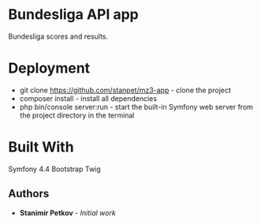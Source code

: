 # Bundesliga API app

Bundesliga scores and results.

# Deployment

- git clone https://github.com/stanpet/mz3-app - clone the project
- composer install - install all dependencies
- php bin/console server:run - start the built-in Symfony web server from the project directory in the terminal

# Built With

Symfony 4.4
Bootstrap
Twig

## Authors

* **Stanimir Petkov** - *Initial work*
